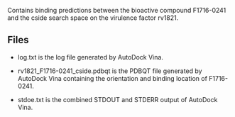 Contains binding predictions between the bioactive compound F1716-0241 and the cside search space on the virulence factor rv1821.

## Files

- log.txt is the log file generated by AutoDock Vina.

- rv1821_F1716-0241_cside.pdbqt is the PDBQT file generated by AutoDock Vina containing the orientation and binding location of F1716-0241.

- stdoe.txt is the combined STDOUT and STDERR output of AutoDock Vina.

